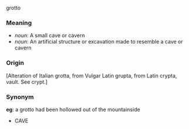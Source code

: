 grotto
### Meaning
+ _noun_: A small cave or cavern
+ _noun_: An artificial structure or excavation made to resemble a cave or cavern

### Origin

[Alteration of Italian grotta, from Vulgar Latin grupta, from Latin crypta, vault. See crypt.]

### Synonym

__eg__: a grotto had been hollowed out of the mountainside

+ CAVE



